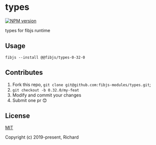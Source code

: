 # types

[![NPM version](https://img.shields.io/npm/v/@fibjs/types-0-32-0.svg)](https://www.npmjs.org/package/@fibjs/types-0-32-0)

types for fibjs runtime

## Usage

```
fibjs --install @@fibjs/types-0-32-0
```

## Contributes

1. Fork this repo, `git clone git@github.com:fibjs-modules/types.git`;
2. `git checkout -b 0.32.0/my-feat`
3. Modify and commit your changes
4. Submit one pr 😊

## License

[MIT](https://opensource.org/licenses/MIT)

Copyright (c) 2019-present, Richard